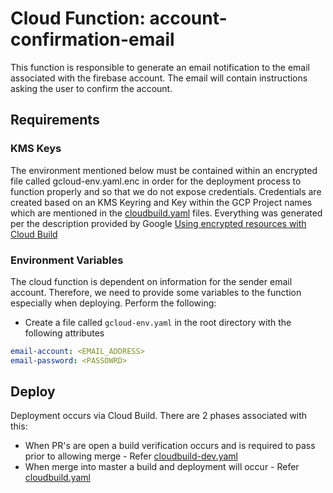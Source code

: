 # Cloud Function: account-confirmation-email 

This function is responsible to generate an email notification to the email associated with the firebase account. The email will contain instructions asking the user to confirm the account.

## Requirements

### KMS Keys

The environment mentioned below must be contained within an encrypted file called gcloud-env.yaml.enc in order for the deployment process to function properly and so that we do not expose credentials. Credentials are created based on an KMS Keyring and Key within the GCP Project names which are mentioned in the [cloudbuild.yaml](/cloudbuild.yaml) files. Everything was generated per the description provided by Google [Using encrypted resources with Cloud Build](https://cloud.google.com/cloud-build/docs/securing-builds/use-encrypted-secrets-credentials?authuser=1)

### Environment Variables

The cloud function is dependent on information for the sender email account. Therefore, we need to provide some variables to the function especially when deploying. Perform the following:

* Create a file called `gcloud-env.yaml` in the root directory with the following attributes

```yaml
email-account: <EMAIL_ADDRESS>
email-password: <PASSOWRD>
```


## Deploy

Deployment occurs via Cloud Build. There are 2 phases associated with this:

- When PR's are open a build verification occurs and is required to pass prior to allowing merge - Refer [cloudbuild-dev.yaml](/cloudbuild-dev.yaml)
- When merge into master a build and deployment will occur - Refer [cloudbuild.yaml](/cloudbuild.yaml)